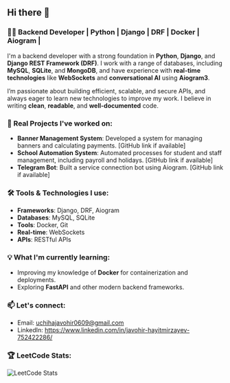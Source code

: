 ## Hi there 👋

### 👨‍💻 Backend Developer | Python | Django | DRF | Docker | Aiogram |

I'm a backend developer with a strong foundation in **Python**, **Django**, and **Django REST Framework (DRF)**. I work with a range of databases, including **MySQL**, **SQLite**, and **MongoDB**, and have experience with **real-time technologies** like **WebSockets** and **conversational AI** using **Aiogram3**.

I’m passionate about building efficient, scalable, and secure APIs, and always eager to learn new technologies to improve my work. I believe in writing **clean**, **readable**, and **well-documented** code.

### 🚀 Real Projects I've worked on:
- **Banner Management System**: Developed a system for managing banners and calculating payments. [GitHub link if available]
- **School Automation System**: Automated processes for student and staff management, including payroll and holidays. [GitHub link if available]
- **Telegram Bot**: Built a service connection bot using Aiogram. [GitHub link if available]

### 🛠️ Tools & Technologies I use:
- **Frameworks**: Django, DRF, Aiogram
- **Databases**: MySQL, SQLite
- **Tools**: Docker, Git
- **Real-time**: WebSockets
- **APIs**: RESTful APIs

### 💡 What I'm currently learning:
- Improving my knowledge of **Docker** for containerization and deployments.
- Exploring **FastAPI** and other modern backend frameworks.

<!-- ### 📊 GitHub Stats:
![nyctophile0609's GitHub stats](https://github-readme-stats.vercel.app/api?username=nyctophile0609&show_icons=true&theme=radical)
-->

### 📫 Let's connect:
- Email: uchihajavohir0609@gmail.com
- LinkedIn: https://www.linkedin.com/in/javohir-hayitmirzayev-752422286/


### 🏆 LeetCode Stats:
![LeetCode Stats](https://leetcard.jacoblin.cool/nyctophile_0609?theme=light&font=Karma&ext=heatmap)

